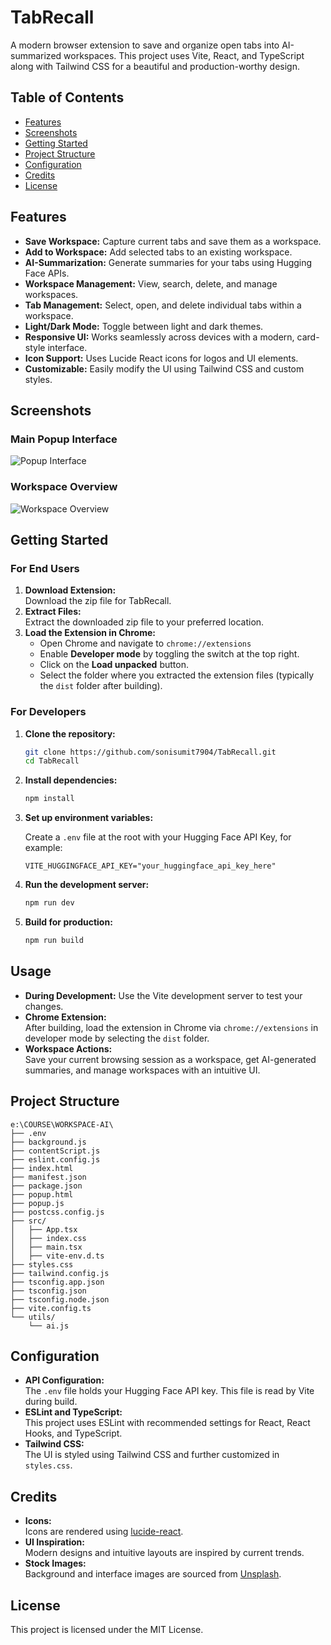 # TabRecall

A modern browser extension to save and organize open tabs into AI-summarized workspaces. This project uses Vite, React, and TypeScript along with Tailwind CSS for a beautiful and production-worthy design.

## Table of Contents
- [Features](#features)
- [Screenshots](#screenshots)
- [Getting Started](#getting-started)
- [Project Structure](#project-structure)
- [Configuration](#configuration)
- [Credits](#credits)
- [License](#license)

## Features
- **Save Workspace:** Capture current tabs and save them as a workspace.
- **Add to Workspace:** Add selected tabs to an existing workspace.
- **AI-Summarization:** Generate summaries for your tabs using Hugging Face APIs.
- **Workspace Management:** View, search, delete, and manage workspaces.
- **Tab Management:** Select, open, and delete individual tabs within a workspace.
- **Light/Dark Mode:** Toggle between light and dark themes.
- **Responsive UI:** Works seamlessly across devices with a modern, card-style interface.
- **Icon Support:** Uses Lucide React icons for logos and UI elements.
- **Customizable:** Easily modify the UI using Tailwind CSS and custom styles.

## Screenshots

### Main Popup Interface
![Popup Interface](./start.png)

### Workspace Overview
![Workspace Overview](./workspace.png)

## Getting Started

### For End Users
1. **Download Extension:**  
   Download the zip file for TabRecall.
2. **Extract Files:**  
   Extract the downloaded zip file to your preferred location.
3. **Load the Extension in Chrome:**  
   - Open Chrome and navigate to `chrome://extensions`
   - Enable **Developer mode** by toggling the switch at the top right.
   - Click on the **Load unpacked** button.
   - Select the folder where you extracted the extension files (typically the `dist` folder after building).

### For Developers
1. **Clone the repository:**

   ```bash
   git clone https://github.com/sonisumit7904/TabRecall.git
   cd TabRecall
   ```

2. **Install dependencies:**

   ```bash
   npm install
   ```

3. **Set up environment variables:**

   Create a `.env` file at the root with your Hugging Face API Key, for example:
   ```
   VITE_HUGGINGFACE_API_KEY="your_huggingface_api_key_here"
   ```

4. **Run the development server:**

   ```bash
   npm run dev
   ```

5. **Build for production:**

   ```bash
   npm run build
   ```

## Usage

- **During Development:** Use the Vite development server to test your changes.
- **Chrome Extension:**  
  After building, load the extension in Chrome via `chrome://extensions` in developer mode by selecting the `dist` folder.
- **Workspace Actions:**  
  Save your current browsing session as a workspace, get AI-generated summaries, and manage workspaces with an intuitive UI.

## Project Structure

```
e:\COURSE\WORKSPACE-AI\
├── .env
├── background.js
├── contentScript.js
├── eslint.config.js
├── index.html
├── manifest.json
├── package.json
├── popup.html
├── popup.js
├── postcss.config.js
├── src/
│   ├── App.tsx
│   ├── index.css
│   ├── main.tsx
│   ├── vite-env.d.ts
├── styles.css
├── tailwind.config.js
├── tsconfig.app.json
├── tsconfig.json
├── tsconfig.node.json
├── vite.config.ts
└── utils/
    └── ai.js
```

## Configuration

- **API Configuration:**  
  The `.env` file holds your Hugging Face API key. This file is read by Vite during build.
- **ESLint and TypeScript:**  
  This project uses ESLint with recommended settings for React, React Hooks, and TypeScript.
- **Tailwind CSS:**  
  The UI is styled using Tailwind CSS and further customized in `styles.css`.

## Credits

- **Icons:**  
  Icons are rendered using [lucide-react](https://github.com/lucide-icons/lucide).
- **UI Inspiration:**  
  Modern designs and intuitive layouts are inspired by current trends.
- **Stock Images:**  
  Background and interface images are sourced from [Unsplash](https://unsplash.com/).

## License

This project is licensed under the MIT License.
